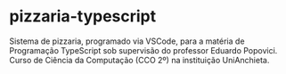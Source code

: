 # pizzaria-typescript
Sistema de pizzaria, programado via VSCode, para a matéria de Programação TypeScript sob supervisão do professor Eduardo Popovici. Curso de Ciência da Computação (CCO 2º) na instituição UniAnchieta.
